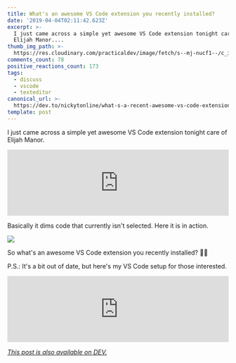 ```yaml
---
title: What's an awesome VS Code extension you recently installed?
date: '2019-04-04T02:11:42.623Z'
excerpt: >-
  I just came across a simple yet awesome VS Code extension tonight care of
  Elijah Manor....
thumb_img_path: >-
  https://res.cloudinary.com/practicaldev/image/fetch/s--mj-nucf1--/c_imagga_scale,f_auto,fl_progressive,h_420,q_auto,w_1000/https://thepracticaldev.s3.amazonaws.com/i/f3b89f40dgu0qul4dmxn.png
comments_count: 78
positive_reactions_count: 173
tags:
  - discuss
  - vscode
  - texteditor
canonical_url: >-
  https://dev.to/nickytonline/what-s-a-recent-awesome-vs-code-extension-you-installed-38de
template: post
---
```



I just came across a simple yet awesome VS Code extension tonight care of Elijah Manor.


<iframe class="liquidTag" src="https://dev.to/embed/twitter?args=1113425724466135046" style="border: 0; width: 100%;"></iframe>


Basically it dims code that currently isn't selected. Here it is in action.

![](https://thepracticaldev.s3.amazonaws.com/i/sg667uu5pqycpq6rmd5n.gif)

So what's an awesome VS Code extension you recently installed? 👨‍💻

P.S.: It's a bit out of date, but here's my VS Code setup for those interested.


<iframe class="liquidTag" src="https://dev.to/embed/link?args=https%3A%2F%2Fdev.to%2Fnickytonline%2Fmy-visual-studio-code-setup-2ima" style="border: 0; width: 100%;"></iframe>


*[This post is also available on DEV.](https://dev.to/nickytonline/what-s-a-recent-awesome-vs-code-extension-you-installed-38de)*


<script>
const parent = document.getElementsByTagName('head')[0];
const script = document.createElement('script');
script.type = 'text/javascript';
script.src = 'https://cdnjs.cloudflare.com/ajax/libs/iframe-resizer/4.1.1/iframeResizer.min.js';
script.charset = 'utf-8';
script.onload = function() {
    window.iFrameResize({}, '.liquidTag');
};
parent.appendChild(script);
</script>    
